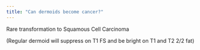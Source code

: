 ```yaml
---
title: "Can dermoids become cancer?"
---
```

Rare transformation to Squamous Cell Carcinoma

(Regular dermoid will suppress on T1 FS and be bright on T1 and T2 2/2 fat)

